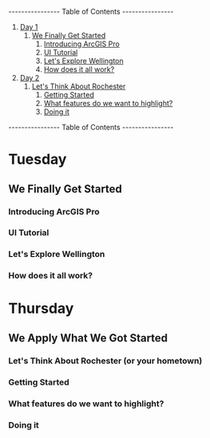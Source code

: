 ---------------- Table of Contents ---------------- 

1. [Day 1](#day1)
	1. [We Finally Get Started](#getstart)
		1. [Introducing ArcGIS Pro](#intro)
		2. [UI Tutorial](#UItut)
		3. [Let's Explore Wellington](#welling)
		4. [How does it all work?](#howwork)
2. [Day 2](#day2)
	1. [Let's Think About Rochester](#rochome)
		1. [Getting Started](#getstart)
		2. [What features do we want to highlight?](#highlight)
		3. [Doing it](#doing)

---------------- Table of Contents ---------------- 
# <a id="day1"></a>Tuesday 
##  <a id ="getstart"></a> We Finally Get Started
### <a id ="intro"></a> Introducing ArcGIS Pro
### <a id ="uitut"></a> UI Tutorial
### <a id ="welling"></a>Let's Explore Wellington
### <a id ="howwork"></a>How does it all work?

# <a id="day2"></a>Thursday 
## We Apply What We Got Started
### <a id ="rochome"></a>Let's Think About Rochester (or your hometown)
### <a id ="getstart"></a>Getting Started
### <a id ="highlight"></a> What features do we want to highlight?
### <a id ="doing"></a> Doing it
